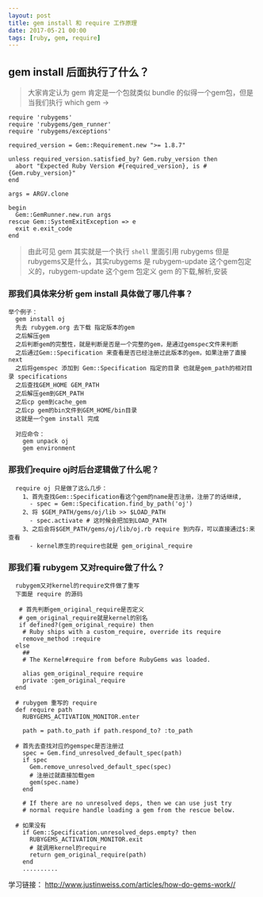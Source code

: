```yaml
---
layout: post
title: gem install 和 require 工作原理
date: 2017-05-21 00:00
tags: [ruby, gem, require]
---
```



## gem install 后面执行了什么？

>大家肯定认为 gem 肯定是一个包就类似 bundle 的似得一个gem包，但是当我们执行
which gem -> 

```
require 'rubygems'
require 'rubygems/gem_runner'
require 'rubygems/exceptions'

required_version = Gem::Requirement.new ">= 1.8.7"

unless required_version.satisfied_by? Gem.ruby_version then
  abort "Expected Ruby Version #{required_version}, is #{Gem.ruby_version}"
end

args = ARGV.clone

begin
  Gem::GemRunner.new.run args
rescue Gem::SystemExitException => e
  exit e.exit_code
end
```
> 由此可见 gem 其实就是一个执行 `shell` 里面引用 rubygems 但是rubygems又是什么，其实rubygems 是 rubygem-update 这个gem包定义的，rubygem-update 这个gem 包定义 gem 的下载,解析,安装

### 那我们具体来分析 gem install 具体做了哪几件事？

```
举个例子：
  gem install oj
  先去 rubygem.org 去下载 指定版本的gem
  之后解压gem
  之后判断gem的完整性，就是判断是否是一个完整的gem，是通过gemspec文件来判断
  之后通过Gem::Specification 来查看是否已经注册过此版本的gem，如果注册了直接next
  之后将gemspec 添加到 Gem::Specification 指定的目录 也就是gem_path的相对目录 specifications
  之后查找GEM_HOME GEM_PATH
  之后解压gem到GEM_PATH
  之后cp gem到cache_gem
  之后cp gem的bin文件到GEM_HOME/bin目录
  这就是一个gem install 完成

  对应命令：
    gem unpack oj
    gem environment
```

### 那我们require oj时后台逻辑做了什么呢？

```
  require oj 只是做了这么几步：
    1、首先查找Gem::Specification看这个gem的name是否注册，注册了的话继续, 
      - spec = Gem::Specification.find_by_path('oj')
    2、将 $GEM_PATH/gems/oj/lib >> $LOAD_PATH
      - spec.activate # 这时候会把加到LOAD_PATH
    3、之后会将$GEM_PATH/gems/oj/lib/oj.rb require 到内存，可以直接通过$:来查看
      - kernel原生的require也就是 gem_original_require
```

### 那我们看 rubygem 又对require做了什么？

```
  rubygem又对kernel的require文件做了重写
  下面是 require 的源码
   
   # 首先判断gem_original_require是否定义
   # gem_original_require就是kernel的别名
   if defined?(gem_original_require) then
    # Ruby ships with a custom_require, override its require
    remove_method :require
  else
    ##
    # The Kernel#require from before RubyGems was loaded.

    alias gem_original_require require
    private :gem_original_require
  end
  
  # rubygem 重写的 require
  def require path
    RUBYGEMS_ACTIVATION_MONITOR.enter

    path = path.to_path if path.respond_to? :to_path

  # 首先去查找对应的gemspec是否注册过
    spec = Gem.find_unresolved_default_spec(path)
    if spec
      Gem.remove_unresolved_default_spec(spec)
      # 注册过就直接加载gem
      gem(spec.name)
    end

    # If there are no unresolved deps, then we can use just try
    # normal require handle loading a gem from the rescue below.

  # 如果没有
    if Gem::Specification.unresolved_deps.empty? then
      RUBYGEMS_ACTIVATION_MONITOR.exit
      # 就调用kernel的require
      return gem_original_require(path)
    end
    ..........

   ```
   学习链接： http://www.justinweiss.com/articles/how-do-gems-work//
